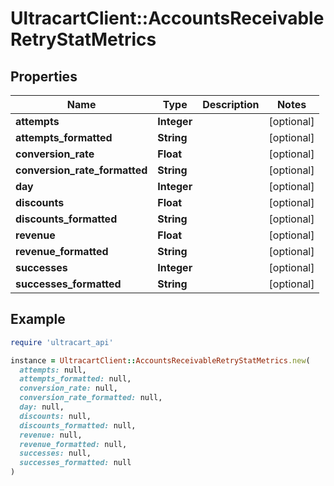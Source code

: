 # UltracartClient::AccountsReceivableRetryStatMetrics

## Properties

| Name | Type | Description | Notes |
| ---- | ---- | ----------- | ----- |
| **attempts** | **Integer** |  | [optional] |
| **attempts_formatted** | **String** |  | [optional] |
| **conversion_rate** | **Float** |  | [optional] |
| **conversion_rate_formatted** | **String** |  | [optional] |
| **day** | **Integer** |  | [optional] |
| **discounts** | **Float** |  | [optional] |
| **discounts_formatted** | **String** |  | [optional] |
| **revenue** | **Float** |  | [optional] |
| **revenue_formatted** | **String** |  | [optional] |
| **successes** | **Integer** |  | [optional] |
| **successes_formatted** | **String** |  | [optional] |

## Example

```ruby
require 'ultracart_api'

instance = UltracartClient::AccountsReceivableRetryStatMetrics.new(
  attempts: null,
  attempts_formatted: null,
  conversion_rate: null,
  conversion_rate_formatted: null,
  day: null,
  discounts: null,
  discounts_formatted: null,
  revenue: null,
  revenue_formatted: null,
  successes: null,
  successes_formatted: null
)
```

